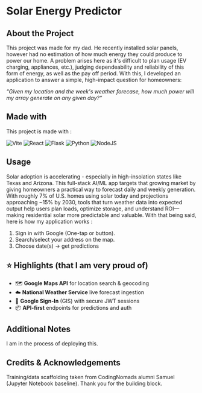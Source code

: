 # Solar Energy Predictor


## About the Project
This project was made for my dad. He recently installed solar panels, however had no estimation of how much energy they could produce to power our home. A problem arises here as it's difficult to plan usage (EV charging, appliances, etc.), judging dependeability and reliability of this form of energy, as well as the pay off period. With this, I developed an application to answer a simple, high-impact question for homeowners:

*“Given my location and the week's weather forecase, how much power will my array generate on any given day?”*

## Made with 
This project is made with : 
<p align="left">
  <img alt="Vite"
       src="https://img.shields.io/badge/Vite-646CFF?style=for-the-badge&logo=vite&logoColor=white" />
  <img alt="React"
       src="https://img.shields.io/badge/React-61DAFB?style=for-the-badge&logo=react&logoColor=000000" />
  <img alt="Flask"
       src="https://img.shields.io/badge/Flask-000000?style=for-the-badge&logo=flask&logoColor=white" />
  <img alt="Python"
       src="https://img.shields.io/badge/Python-3776AB?style=for-the-badge&logo=python&logoColor=white" />
  <img alt="NodeJS"
     src="https://img.shields.io/badge/Node.js-339933?style=for-the-badge&logo=node.js&logoColor=white" />
</p>

## Usage 
Solar adoption is accelerating - especially in high-insolation states like Texas and Arizona. This full-stack AI/ML app targets that growing market by giving homeowners a practical way to forecast daily and weekly generation. With roughly 7% of U.S. homes using solar today and projections approaching ~15% by 2030, tools that turn weather data into expected output help users plan loads, optimize storage, and understand ROI—making residential solar more predictable and valuable. With that being said, here is how my application works : 

1. Sign in with Google (One-tap or button).
2. Search/select your address on the map.
3. Choose date(s) → get predictions

## ⭐ Highlights (that I am very proud of)
- 🗺️ **Google Maps API** for location search & geocoding
- ☁️ **National Weather Service** live forecast ingestion
- 🔐 **Google Sign-In** (GIS) with secure JWT sessions
- 📦 **API-first** endpoints for predictions and auth
  
## Additional Notes
I am in the process of deploying this.
## Credits & Acknowledgements
Training/data scaffolding taken from CodingNomads alumni Samuel (Jupyter Notebook baseline). Thank you for the building block.



